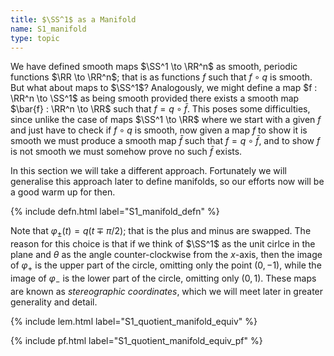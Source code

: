 ```yaml
---
title: $\SS^1$ as a Manifold
name: S1_manifold
type: topic
---
```


We have defined smooth maps $\SS^1 \to \RR^n$ as smooth, periodic functions $\RR \to \RR^n$; that is as functions $f$ such that $f \circ q$ is smooth. But what about maps to $\SS^1$? Analogously, we might define a map $f : \RR^n \to \SS^1$ as being smooth provided there exists a smooth map $\bar{f} : \RR^n \to \RR$ such that $f = q \circ \bar{f}$. This poses some difficulties, since unlike the case of maps $\SS^1 \to \RR$ where we start with a given $f$ and just have to check if $f \circ q$ is smooth, now given a map $f$ to show it is smooth we must produce a smooth map $\bar{f}$ such that $f = q \circ \bar{f}$, and to show $f$ is not smooth we must somehow prove no such $\bar{f}$ exists.

In this section we will take a different approach. Fortunately we will generalise this approach later to define manifolds, so our efforts now will be a good warm up for then.

{% include defn.html label="S1_manifold_defn" %}

Note that $\varphi_{\pm}(t) = q(t \mp \pi/2)$; that is the plus and minus are swapped. The reason for this choice is that if we think of $\SS^1$ as the unit cirlce in the plane and $\theta$ as the angle counter-clockwise from the $x$-axis, then the image of $\varphi_+$ is the upper part of the circle, omitting only the point $(0, -1)$, while the image of $\varphi_-$ is the lower part of the circle, omitting only $(0, 1)$. These maps are known as _stereographic coordinates_, which we will meet later in greater generality and detail.

{% include lem.html label="S1_quotient_manifold_equiv" %}

{% include pf.html label="S1_quotient_manifold_equiv_pf" %}
